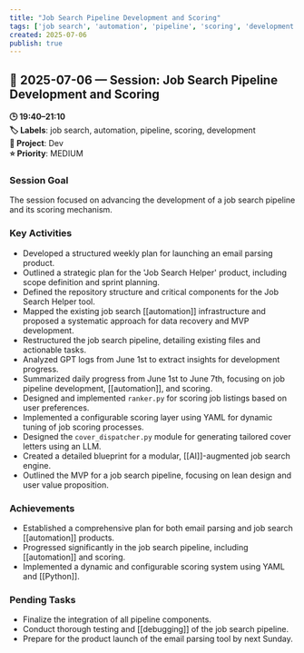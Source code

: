 ```yaml
---
title: "Job Search Pipeline Development and Scoring"
tags: ['job search', 'automation', 'pipeline', 'scoring', 'development']
created: 2025-07-06
publish: true
---
```


## 📅 2025-07-06 — Session: Job Search Pipeline Development and Scoring

**🕒 19:40–21:10**  
**🏷️ Labels**: job search, automation, pipeline, scoring, development  
**📂 Project**: Dev  
**⭐ Priority**: MEDIUM  


### Session Goal
The session focused on advancing the development of a job search pipeline and its scoring mechanism.

### Key Activities
- Developed a structured weekly plan for launching an email parsing product.
- Outlined a strategic plan for the 'Job Search Helper' product, including scope definition and sprint planning.
- Defined the repository structure and critical components for the Job Search Helper tool.
- Mapped the existing job search [[automation]] infrastructure and proposed a systematic approach for data recovery and MVP development.
- Restructured the job search pipeline, detailing existing files and actionable tasks.
- Analyzed GPT logs from June 1st to extract insights for development progress.
- Summarized daily progress from June 1st to June 7th, focusing on job pipeline development, [[automation]], and scoring.
- Designed and implemented `ranker.py` for scoring job listings based on user preferences.
- Implemented a configurable scoring layer using YAML for dynamic tuning of job scoring processes.
- Designed the `cover_dispatcher.py` module for generating tailored cover letters using an LLM.
- Created a detailed blueprint for a modular, [[AI]]-augmented job search engine.
- Outlined the MVP for a job search pipeline, focusing on lean design and user value proposition.

### Achievements
- Established a comprehensive plan for both email parsing and job search [[automation]] products.
- Progressed significantly in the job search pipeline, including [[automation]] and scoring.
- Implemented a dynamic and configurable scoring system using YAML and [[Python]].

### Pending Tasks
- Finalize the integration of all pipeline components.
- Conduct thorough testing and [[debugging]] of the job search pipeline.
- Prepare for the product launch of the email parsing tool by next Sunday.

